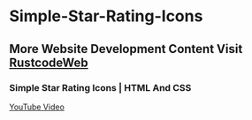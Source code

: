 # Simple-Star-Rating-Icons

## More Website Development Content Visit [RustcodeWeb](https://www.rustcodeweb.com/)

### Simple Star Rating Icons | HTML And CSS
[YouTube Video](https://youtu.be/5uZSktUZ2Kk)
